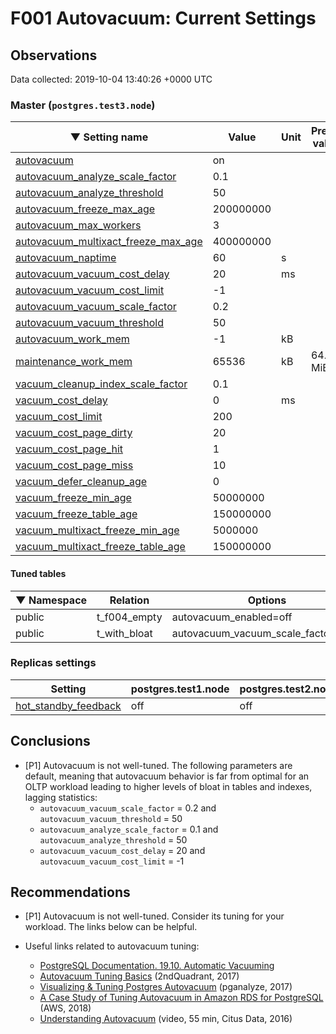 # F001 Autovacuum: Current Settings #

## Observations ##
Data collected: 2019-10-04 13:40:26 +0000 UTC  



### Master (`postgres.test3.node`) ###


| &#9660;&nbsp;Setting name | Value | Unit | Pretty value |
|-------------|-------|------|--------------|
|[autovacuum](https://postgresqlco.nf/en/doc/param/autovacuum)|on|<no value> | |
|[autovacuum_analyze_scale_factor](https://postgresqlco.nf/en/doc/param/autovacuum_analyze_scale_factor)|0.1|<no value> | |
|[autovacuum_analyze_threshold](https://postgresqlco.nf/en/doc/param/autovacuum_analyze_threshold)|50|<no value> | |
|[autovacuum_freeze_max_age](https://postgresqlco.nf/en/doc/param/autovacuum_freeze_max_age)|200000000|<no value> | |
|[autovacuum_max_workers](https://postgresqlco.nf/en/doc/param/autovacuum_max_workers)|3|<no value> | |
|[autovacuum_multixact_freeze_max_age](https://postgresqlco.nf/en/doc/param/autovacuum_multixact_freeze_max_age)|400000000|<no value> | |
|[autovacuum_naptime](https://postgresqlco.nf/en/doc/param/autovacuum_naptime)|60|s | |
|[autovacuum_vacuum_cost_delay](https://postgresqlco.nf/en/doc/param/autovacuum_vacuum_cost_delay)|20|ms | |
|[autovacuum_vacuum_cost_limit](https://postgresqlco.nf/en/doc/param/autovacuum_vacuum_cost_limit)|-1|<no value> | |
|[autovacuum_vacuum_scale_factor](https://postgresqlco.nf/en/doc/param/autovacuum_vacuum_scale_factor)|0.2|<no value> | |
|[autovacuum_vacuum_threshold](https://postgresqlco.nf/en/doc/param/autovacuum_vacuum_threshold)|50|<no value> | |
|[autovacuum_work_mem](https://postgresqlco.nf/en/doc/param/autovacuum_work_mem)|-1|kB | |
|[maintenance_work_mem](https://postgresqlco.nf/en/doc/param/maintenance_work_mem)|65536|kB | 64.00 MiB|
|[vacuum_cleanup_index_scale_factor](https://postgresqlco.nf/en/doc/param/vacuum_cleanup_index_scale_factor)|0.1|<no value> | |
|[vacuum_cost_delay](https://postgresqlco.nf/en/doc/param/vacuum_cost_delay)|0|ms | |
|[vacuum_cost_limit](https://postgresqlco.nf/en/doc/param/vacuum_cost_limit)|200|<no value> | |
|[vacuum_cost_page_dirty](https://postgresqlco.nf/en/doc/param/vacuum_cost_page_dirty)|20|<no value> | |
|[vacuum_cost_page_hit](https://postgresqlco.nf/en/doc/param/vacuum_cost_page_hit)|1|<no value> | |
|[vacuum_cost_page_miss](https://postgresqlco.nf/en/doc/param/vacuum_cost_page_miss)|10|<no value> | |
|[vacuum_defer_cleanup_age](https://postgresqlco.nf/en/doc/param/vacuum_defer_cleanup_age)|0|<no value> | |
|[vacuum_freeze_min_age](https://postgresqlco.nf/en/doc/param/vacuum_freeze_min_age)|50000000|<no value> | |
|[vacuum_freeze_table_age](https://postgresqlco.nf/en/doc/param/vacuum_freeze_table_age)|150000000|<no value> | |
|[vacuum_multixact_freeze_min_age](https://postgresqlco.nf/en/doc/param/vacuum_multixact_freeze_min_age)|5000000|<no value> | |
|[vacuum_multixact_freeze_table_age](https://postgresqlco.nf/en/doc/param/vacuum_multixact_freeze_table_age)|150000000|<no value> | |



#### Tuned tables ####

| &#9660;&nbsp;Namespace | Relation | Options |
|----------|----------|------|
|public |t_f004_empty | autovacuum_enabled=off<br/> |
|public |t_with_bloat | autovacuum_vacuum_scale_factor=0.01<br/> |






### Replicas settings ###
| Setting | postgres.test1.node | postgres.test2.node  |
|--------|-------- |-------- |
|[hot_standby_feedback](https://postgresqlco.nf/en/doc/param/hot_standby_feedback)|off|off|


## Conclusions ##
  - [P1] Autovacuum is not well-tuned. The following parameters are default, meaning that autovacuum behavior is far from optimal for an OLTP workload leading to higher levels of bloat in tables and indexes, lagging statistics:  
    - `autovacuum_vacuum_scale_factor` = 0.2 and `autovacuum_vacuum_threshold` = 50  
    - `autovacuum_analyze_scale_factor` = 0.1 and `autovacuum_analyze_threshold` = 50  
    - `autovacuum_vacuum_cost_delay` = 20 and `autovacuum_vacuum_cost_limit` = -1  
  

  
 


## Recommendations ##
  - [P1] Autovacuum is not well-tuned. Consider its tuning for your workload. The links below can be helpful.  

  - Useful links related to autovacuum tuning:  
    - [PostgreSQL Documentation. 19.10. Automatic Vacuuming](https://www.postgresql.org/docs/current/runtime-config-autovacuum.html)  
    - [Autovacuum Tuning Basics](https://www.2ndquadrant.com/en/blog/autovacuum-tuning-basics/) (2ndQuadrant, 2017)  
    - [Visualizing & Tuning Postgres Autovacuum](https://pganalyze.com/blog/visualizing-and-tuning-postgres-autovacuum) (pganalyze, 2017)  
    - [A Case Study of Tuning Autovacuum in Amazon RDS for PostgreSQL](https://aws.amazon.com/ru/blogs/database/a-case-study-of-tuning-autovacuum-in-amazon-rds-for-postgresql/) (AWS, 2018)  
    - [Understanding Autovacuum](https://www.youtube.com/watch?v=GqrBp0gyNHs) (video, 55 min, Citus Data, 2016)  

  
 

